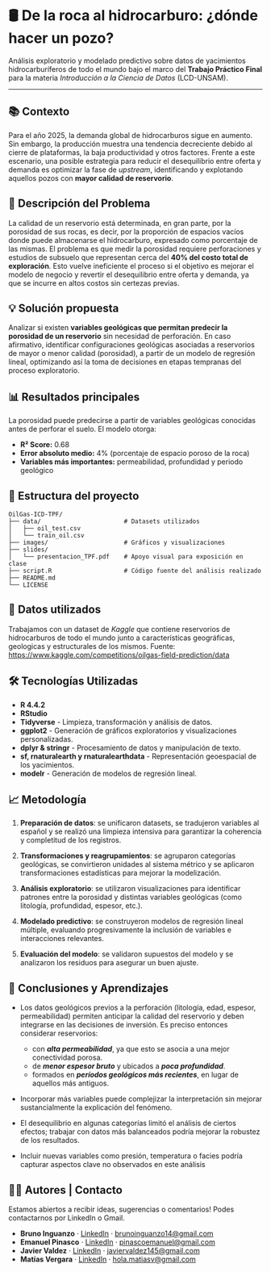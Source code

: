 # 🛢️ De la roca al hidrocarburo: ¿dónde hacer un pozo?

Análisis exploratorio y modelado predictivo sobre datos de yacimientos hidrocarburíferos de todo el mundo bajo el marco del **Trabajo Práctico Final** para la materia *Introducción a la Ciencia de Datos* (LCD-UNSAM).

---

## 📚 Contexto

Para el año 2025, la demanda global de hidrocarburos sigue en aumento. Sin embargo, la producción muestra una tendencia decreciente debido al cierre de plataformas, la baja productividad y otros factores.
Frente a este escenario, una posible estrategia para reducir el desequilibrio entre oferta y demanda es optimizar la fase de _upstream_, identificando y explotando aquellos pozos con **mayor calidad de reservorio**.

## 🎯 Descripción del Problema
La calidad de un reservorio está determinada, en gran parte, por la porosidad de sus rocas, es decir, por la proporción de espacios vacíos donde puede almacenarse el hidrocarburo, expresado como porcentaje de las mismas.
El problema es que medir la porosidad requiere perforaciones y estudios de subsuelo que representan cerca del **40% del costo total de exploración**. Esto vuelve ineficiente el proceso si el objetivo es mejorar el modelo de negocio y revertir el desequilibrio entre oferta y demanda, ya que se incurre en altos costos sin certezas previas.

## 💡 Solución propuesta
Analizar si existen **variables geológicas que permitan predecir la porosidad de un reservorio** sin necesidad de perforación. En caso afirmativo, identificar configuraciones geológicas asociadas a reservorios de mayor o menor calidad (porosidad), a partir de un modelo de regresión lineal, optimizando así la toma de decisiones en etapas tempranas del proceso exploratorio.

## 📊 Resultados principales
La porosidad puede predecirse a partir de variables geológicas conocidas antes de perforar el suelo. El modelo otorga:

- **R² Score:** 0.68
- **Error absoluto medio:** 4% (porcentaje de espacio poroso de la roca)
- **Variables más importantes:** permeabilidad, profundidad y periodo geológico
    
## 📁 Estructura del proyecto
```
OilGas-ICD-TPF/
├── data/                       # Datasets utilizados
│   ├── oil_test.csv
│   └── train_oil.csv
├── images/                     # Gráficos y visualizaciones
├── slides/
│   └── presentacion_TPF.pdf    # Apoyo visual para exposición en clase
├── script.R                    # Código fuente del análisis realizado
├── README.md
└── LICENSE  
```

## 📩 Datos utilizados
Trabajamos con un dataset de *Kaggle* que contiene reservorios de hidrocarburos de todo el mundo junto a características geográficas, geologicas y estructurales de los mismos.
Fuente: https://www.kaggle.com/competitions/oilgas-field-prediction/data

## 🛠️ Tecnologías Utilizadas
- **R 4.4.2**
- **RStudio**
- **Tidyverse** - Limpieza, transformación y análisis de datos.
- **ggplot2** - Generación de gráficos exploratorios y visualizaciones personalizadas.
- **dplyr & stringr** - Procesamiento de datos y manipulación de texto.
- **sf, rnaturalearth y rnaturalearthdata** - Representación geoespacial de los yacimientos.
- **modelr** - Generación de modelos de regresión lineal.

## 📈 Metodología
1. **Preparación de datos**: se unificaron datasets, se tradujeron variables al español y se realizó una limpieza intensiva para garantizar la coherencia y completitud de los registros.

2. **Transformaciones y reagrupamientos**: se agruparon categorías geológicas, se convirtieron unidades al sistema métrico y se aplicaron transformaciones estadísticas para mejorar la modelización.

3. **Análisis exploratorio**: se utilizaron visualizaciones para identificar patrones entre la porosidad y distintas variables geológicas (como litología, profundidad, espesor, etc.).

4. **Modelado predictivo**: se construyeron modelos de regresión lineal múltiple, evaluando progresivamente la inclusión de variables e interacciones relevantes.

5. **Evaluación del modelo**: se validaron supuestos del modelo y se analizaron los residuos para asegurar un buen ajuste.


## 🧠 Conclusiones y Aprendizajes
- Los datos geológicos previos a la perforación (litología, edad, espesor, permeabilidad) permiten anticipar la calidad del reservorio y deben integrarse en las decisiones de inversión. Es preciso entonces considerar reservorios:
    - con <b>*alta permeabilidad*</b>, ya que esto se asocia a una mejor conectividad porosa. 
    - de <b>*menor espesor bruto*</b> y ubicados a <b>*poca profundidad*</b>.
    - formados en <b>*períodos geológicos más recientes*</b>, en lugar de aquellos más antiguos.

- Incorporar más variables puede complejizar la interpretación sin mejorar sustancialmente la explicación del fenómeno.
- El desequilibrio en algunas categorías limitó el análisis de ciertos efectos; trabajar con datos más balanceados podría mejorar la robustez de los resultados.
- Incluir nuevas variables como presión, temperatura o facies podría capturar aspectos clave no observados en este análisis

## 🧑‍💻 Autores | Contacto
Estamos abiertos a recibir ideas, sugerencias o comentarios! Podes contactarnos por LinkedIn o Gmail.
- **Bruno Inguanzo** · [LinkedIn](https://www.linkedin.com/in/bruno-inguanzo-974021212/) · [brunoinguanzo14@gmail.com](mailto:brunoinguanzo14@gmail.com)
- **Emanuel Pinasco** · [LinkedIn](https://www.linkedin.com/in/emanuel-pinasco/) · [pinascoemanuel@gmail.com](mailto:pinascoemanuel@gmail.com) 
- **Javier Valdez** · [LinkedIn](https://www.linkedin.com/in/javiervaldez2/) · [javiervaldez145@gmail.com](mailto:javiervaldez145@gmail.com) 
- **Matías Vergara** · [LinkedIn](https://www.linkedin.com/in/matiasvergaravicencio/) · [hola.matiasv@gmail.com](mailto:hola.matiasv@gmail.com)

